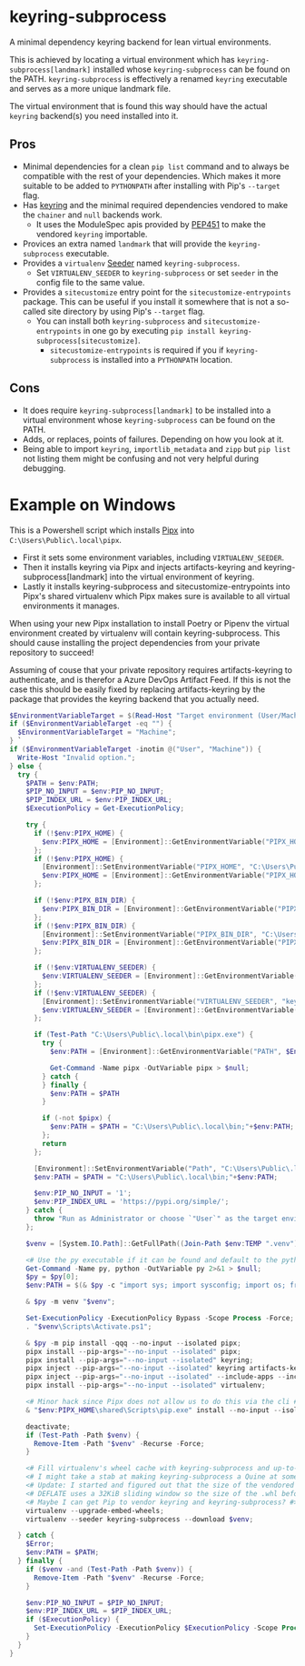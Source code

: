 # keyring-subprocess
A minimal dependency keyring backend for lean virtual environments.

This is achieved by locating a virtual environment which has
`keyring-subprocess[landmark]` installed whose `keyring-subprocess` can be found
on the PATH. `keyring-subprocess` is effectively a renamed `keyring`
executable and serves as a more unique landmark file.

The virtual environment that is found this way should have the actual
`keyring` backend(s) you need installed into it.

## Pros
- Minimal dependencies for a clean `pip list` command and to always be
  compatible with the rest of your dependencies. Which makes it more
  suitable to be added to `PYTHONPATH` after installing with Pip's
  `--target` flag.
- Has [keyring](https://pypi.org/project/keyring) and the minimal required
  dependencies vendored to make the `chainer` and `null` backends work.
  - It uses the ModuleSpec apis provided by [PEP451](https://peps.python.org/pep-0451/)
    to make the vendored `keyring` importable.
- Provices an extra named `landmark` that will provide the
  `keyring-subprocess` executable.
- Provides a `virtualenv` [Seeder](https://virtualenv.pypa.io/en/latest/user_guide.html#seeders)
  named `keyring-subprocess`.
  - Set `VIRTUALENV_SEEDER` to `keyring-subprocess` or set `seeder` in the
    config file to the same value.
- Provides a `sitecustomize` entry point for the `sitecustomize-entrypoints`
  package. This can be useful if you install it somewhere that is not a
  so-called site directory by using Pip's `--target` flag.
  - You can install both `keyring-subprocess` and `sitecustomize-entrypoints`
    in one go by executing `pip install keyring-subprocess[sitecustomize]`.
    - `sitecustomize-entrypoints` is required if you if `keyring-subprocess`
      is installed into a `PYTHONPATH` location.

## Cons
- It does require `keyring-subprocess[landmark]` to be installed into a virtual
  environment whose `keyring-subprocess` can be found on the PATH.
- Adds, or replaces, points of failures. Depending on how you look at it.
- Being able to import `keyring`, `importlib_metadata` and `zipp` but
  `pip list` not listing them might be confusing and not very helpful during
  debugging.

# Example on Windows

This is a Powershell script which installs [Pipx](https://pypa.github.io/pipx/)
into `C:\Users\Public\.local\pipx`.
- First it sets some environment variables, including `VIRTUALENV_SEEDER`.
- Then it installs keyring via Pipx and injects artifacts-keyring and
  keyring-subprocess[landmark] into the virtual environment of keyring.
- Lastly it installs keyring-subprocess and sitecustomize-entrypoints into
  Pipx's shared virtualenv which Pipx makes sure is available to all virtual
  environments it manages.

When using your new Pipx installation to install Poetry or Pipenv the virtual
environment created by virtualenv will contain keyring-subprocess. This should
cause installing the project dependencies from your private repository to
succeed!

Assuming of couse that your private repository requires artifacts-keyring to
authenticate, and is therefor a Azure DevOps Artifact Feed. If this is not the
case this should be easily fixed by replacing artifacts-keyring by the
package that provides the keyring backend that you actually need.

```powershell
$EnvironmentVariableTarget = $(Read-Host "Target environment (User/Machine) [Machine]").Trim(); `
if ($EnvironmentVariableTarget -eq "") {
  $EnvironmentVariableTarget = "Machine";
} `
if ($EnvironmentVariableTarget -inotin @("User", "Machine")) {
  Write-Host "Invalid option.";
} else {
  try {
    $PATH = $env:PATH;
    $PIP_NO_INPUT = $env:PIP_NO_INPUT;
    $PIP_INDEX_URL = $env:PIP_INDEX_URL;
    $ExecutionPolicy = Get-ExecutionPolicy;

    try {
      if (!$env:PIPX_HOME) {
        $env:PIPX_HOME = [Environment]::GetEnvironmentVariable("PIPX_HOME", $EnvironmentVariableTarget);
      };
      if (!$env:PIPX_HOME) {
        [Environment]::SetEnvironmentVariable("PIPX_HOME", "C:\Users\Public\.local\pipx", $EnvironmentVariableTarget);
        $env:PIPX_HOME = [Environment]::GetEnvironmentVariable("PIPX_HOME", $EnvironmentVariableTarget);
      };

      if (!$env:PIPX_BIN_DIR) {
        $env:PIPX_BIN_DIR = [Environment]::GetEnvironmentVariable("PIPX_BIN_DIR", $EnvironmentVariableTarget);
      };
      if (!$env:PIPX_BIN_DIR) {
        [Environment]::SetEnvironmentVariable("PIPX_BIN_DIR", "C:\Users\Public\.local\bin", $EnvironmentVariableTarget);
        $env:PIPX_BIN_DIR = [Environment]::GetEnvironmentVariable("PIPX_BIN_DIR", $EnvironmentVariableTarget);
      };

      if (!$env:VIRTUALENV_SEEDER) {
        $env:VIRTUALENV_SEEDER = [Environment]::GetEnvironmentVariable("VIRTUALENV_SEEDER", $EnvironmentVariableTarget);
      };
      if (!$env:VIRTUALENV_SEEDER) {
        [Environment]::SetEnvironmentVariable("VIRTUALENV_SEEDER", "keyring-subprocess", $EnvironmentVariableTarget);
        $env:VIRTUALENV_SEEDER = [Environment]::GetEnvironmentVariable("VIRTUALENV_SEEDER", $EnvironmentVariableTarget);
      };

      if (Test-Path "C:\Users\Public\.local\bin\pipx.exe") {
        try {
          $env:PATH = [Environment]::GetEnvironmentVariable("PATH", $EnvironmentVariableTarget);

          Get-Command -Name pipx -OutVariable pipx > $null;
        } catch {
        } finally {
          $env:PATH = $PATH
        }

        if (-not $pipx) {
          $env:PATH = $PATH = "C:\Users\Public\.local\bin;"+$env:PATH;
        };
        return
      };

      [Environment]::SetEnvironmentVariable("Path", "C:\Users\Public\.local\bin;" + [Environment]::GetEnvironmentVariable("Path", $EnvironmentVariableTarget), $EnvironmentVariableTarget);
      $env:PATH = $PATH = "C:\Users\Public\.local\bin;"+$env:PATH;

      $env:PIP_NO_INPUT = '1';
      $env:PIP_INDEX_URL = 'https://pypi.org/simple/';
    } catch {
      throw "Run as Administrator or choose `"User`" as the target environment"
    };

    $venv = [System.IO.Path]::GetFullPath((Join-Path $env:TEMP ".venv"))

    <# Use the py executable if it can be found and default to the python executable #>
    Get-Command -Name py, python -OutVariable py 2>&1 > $null;
    $py = $py[0];
    $env:PATH = $(& $py -c "import sys; import sysconfig; import os; from pathlib import Path; from itertools import chain; print(os.pathsep.join(chain(set([str(Path(sys.executable).parent), sysconfig.get_path(`"`"scripts`"`")]), [os.environ[`"`"PATH`"`"]])))");

    & $py -m venv "$venv";

    Set-ExecutionPolicy -ExecutionPolicy Bypass -Scope Process -Force;
    . "$venv\Scripts\Activate.ps1";

    & $py -m pip install -qqq --no-input --isolated pipx;
    pipx install --pip-args="--no-input --isolated" pipx;
    pipx install --pip-args="--no-input --isolated" keyring;
    pipx inject --pip-args="--no-input --isolated" keyring artifacts-keyring;
    pipx inject --pip-args="--no-input --isolated" --include-apps --include-deps keyring keyring-subprocess[landmark];
    pipx install --pip-args="--no-input --isolated" virtualenv;

    <# Minor hack since Pipx does not allow us to do this via the cli #>
    & "$env:PIPX_HOME\shared\Scripts\pip.exe" install --no-input --isolated keyring-subprocess[sitecustomize];

    deactivate;
    if (Test-Path -Path $venv) {
      Remove-Item -Path "$venv" -Recurse -Force;
    }

    <# Fill virtualenv's wheel cache with keyring-subprocess and up-to-date versions of the embeded wheels #>
    <# I might take a stab at making keyring-subprocess a Quine at some point... #>
    <# Update: I started and figured out that the size of the vendored dependencies are a problem #>
    <# DEFLATE uses a 32KiB sliding window so the size of the .whl before making it a quine should definately be below 64KiB #>
    <# Maybe I can get Pip to vendor keyring and keyring-subprocess? #>
    virtualenv --upgrade-embed-wheels;
    virtualenv --seeder keyring-subprocess --download $venv;

  } catch {
    $Error;
    $env:PATH = $PATH;
  } finally {
    if ($venv -and (Test-Path -Path $venv)) {
      Remove-Item -Path "$venv" -Recurse -Force;
    }

    $env:PIP_NO_INPUT = $PIP_NO_INPUT;
    $env:PIP_INDEX_URL = $PIP_INDEX_URL;
    if ($ExecutionPolicy) {
      Set-ExecutionPolicy -ExecutionPolicy $ExecutionPolicy -Scope Process -Force;
    }
  }
}
```

